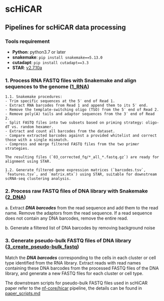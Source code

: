 # scHiCAR
## Pipelines for scHiCAR data processing

### Tools requirement

- **Python**: python3.7 or later
- **snakemake**:  `pip install snakemake==5.13.0`
- **cutadapt**: `pip install cutadapt==3.3`
- **STAR**: [v2.7.10a](https://github.com/alexdobin/STAR/releases/tag/2.7.10a)

### 1. Process RNA FASTQ files with Snakemake and align sequences to the genome ([1_RNA](https://github.com/monnneee/scHiCAR/tree/v2/1_RNA))

    1.1. Snakemake procedures:
    - Trim specific sequences at the 5′ end of Read 1.  
    - Extract RNA barcodes from Read 1 and append them to its 5′ end.  
    - Remove the template-switching oligo (TSO) from the 5′ end of Read 2.  
    - Remove poly(A) tails and adaptor sequences from the 3′ end of Read 2.  
    - Split FASTQ files into two subsets based on priming strategy: oligo-dT vs. random hexamer.  
    - Extract and count all barcodes from the dataset.  
    - Compare extracted barcodes against a provided whitelist and correct those with a single mismatch.  
    - Compress and merge filtered FASTQ files from the two primer strategies.

    The resulting files (`03_corrected_fq/*_all_*.fastq.gz`) are ready for alignment using STAR.

    1.2. Generate filtered gene expression matrices (`barcodes.tsv`, `features.tsv`, and `matrix.mtx`) using STAR, suitable for downstream scRNA-seq clustering analysis.

### 2. Process raw FASTQ files of DNA library with Snakemake ([2_DNA](https://github.com/monnneee/scHiCAR/tree/main/2_DNA))
a. Extract ***DNA barcodes*** from the read sequence and add them to the read name. Remove the adaptors from the read sequence. If a read sequence does not contain any DNA barcodes, remove the entire read.

b. Generate a filtered list of DNA barcodes by removing background noise

### 3. Generate pseudo-bulk FASTQ files of DNA library ([3_create_pseudo-bulk_fastq](https://github.com/monnneee/scHiCAR/tree/main/3_create_pseudo-bulk_fastq))
Match the ***DNA barcodes*** corresponding to the cells in each cluster or cell type identified from the RNA library. Extract reads with read names containing these DNA barcodes from the processed FASTQ files of the DNA library, and generate a new FASTQ files for each cluster or cell type.

The downstream scripts for pseudo-bulk FASTQ files used in scHiCAR paper refer to the [nf-core/hicar](https://github.com/jianhong/hicar/tree/dev2rc) pipeline, the details can be found in [paper_scripts.md](https://github.com/monnneee/scHiCAR/blob/main/3_create_pseudo-bulk_fastq/paper_scripts.md)
